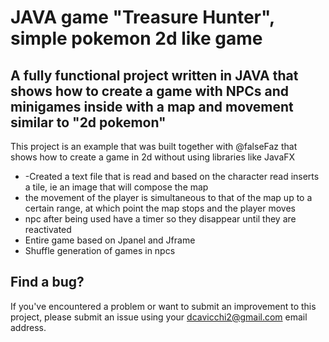 # JAVA game "Treasure Hunter", simple pokemon 2d like game

## A fully functional project written in JAVA that shows how to create a game with NPCs and minigames inside with a map and movement similar to "2d pokemon"

This project is an example that was built together with @falseFaz that shows how to create a game in 2d without using libraries like JavaFX

- -Created a text file that is read and based on the character read inserts a tile, ie an image that will compose the map
- the movement of the player is simultaneous to that of the map up to a certain range, at which point the map stops and the player moves
- npc after being used have a timer so they disappear until they are reactivated
- Entire game based on Jpanel and Jframe
- Shuffle generation of games in npcs

## Find a bug?

If you've encountered a problem or want to submit an improvement to this project, please submit an issue using your dcavicchi2@gmail.com email address.


